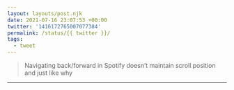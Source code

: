 ```yaml
---
layout: layouts/post.njk
date: 2021-07-16 23:07:53 +00:00
twitter: '1416172765007077384'
permalink: /status/{{ twitter }}/
tags: 
  - tweet
---
```


> Navigating back/forward in Spotify doesn’t maintain scroll position and just like why

---
